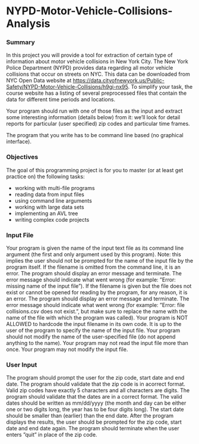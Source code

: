 # NYPD-Motor-Vehicle-Collisions-Analysis

### Summary
In this project you will provide a tool for extraction of certain type of information about motor vehicle collisions in New York City. The New York Police Department (NYPD) provides data regarding all motor vehicle collisions that occur on streets on NYC. This data can be downloaded from NYC Open Data website at
https://data.cityofnewyork.us/Public-Safety/NYPD-Motor-Vehicle-Collisions/h9gi-nx95.
To simplify your task, the course website has a listing of several preprocessed files that contain the data for different time periods and locations. 

Your program should run with one of those files as the input and extract some interesting information (details below) from it:
we’ll look for detail reports for particular (user specified) zip codes and particular time frames.

The program that you write has to be command line based (no graphical interface).


### Objectives

The goal of this programming project is for you to master (or at least get practice on) the following tasks:
* working with multi-file programs
* reading data from input files
* using command line arguments
* working with large data sets
* implementing an AVL tree
* writing complex code projects


### Input File

Your program is given the name of the input text file as its command line argument (the first and only argument used by this
program). Note: this implies the user should not be prompted for the name of the input file by the program itself.
If the filename is omitted from the command line, it is an error. The program should display an error message and terminate. The error message should indicate what went wrong (for example: ”Error: missing name of the input file”).
If the filename is given but the file does not exist or cannot be opened for reading by the program, for any reason, it is an error. The program should display an error message and terminate. The error message should indicate what went wrong (for example: ”Error: file collisions.csv does not exist.”, but make sure to replace the name with the name of the file with which the program was called).
Your program is NOT ALLOWED to hardcode the input filename in its own code. It is up to the user of the program to specify the name of the input file. Your program should not modify the name of the user-specified file (do not append anything to the name).
Your program may not read the input file more than once.
Your program may not modify the input file.


### User Input

The program should prompt the user for the zip code, start date and end date. The program should validate that the zip code is in acorrect format. Valid zip codes have exactly 5 characters and all characters are digits. The program should validate that the dates are in a correct format. The valid dates should be written as mm/dd/yyyy (the month and day can be either one or two digits long, the year has to be four digits long). The start date should be smaller than (earlier) than the end date. After the program displays the results, the user should be prompted for the zip code, start date and end date again. The program should terminate when the user enters ”quit” in place of the zip code.
